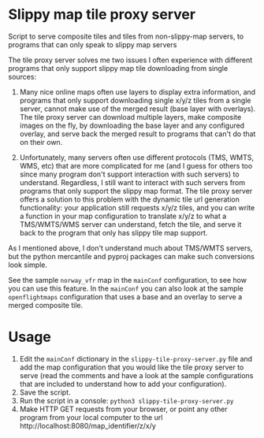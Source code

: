 # Slippy map tile proxy server
Script to serve composite tiles and tiles from non-slippy-map servers, to programs that can only speak to slippy map servers

The tile proxy server solves me two issues I often experience
with different programs that only support slippy map tile
downloading from single sources:

1. Many nice online maps often use layers to display extra
information, and programs that only support downloading single x/y/z
tiles from a single server, cannot make use of the merged result
(base layer with overlays). The tile proxy server can download multiple
layers, make composite images on the fly, by downloading the base
layer and any configured overlay, and serve back the merged result
to programs that can't do that on their own.

2. Unfortunately, many servers often use different protocols
(TMS, WMTS, WMS, etc) that are more complicated for me (and I guess
for others too since many program don't support interaction with
such servers) to understand. Regardless, I still want to interact with
such servers from programs that only support the slippy map format.
The tile proxy server offers a solution to this problem with the
dynamic tile url generation functionality: your application still
requests x/y/z tiles, and you can write a function in your map
configuration to translate x/y/z to what a TMS/WMTS/WMS server can
understand, fetch the tile, and serve it back to the program that only
has slippy tile map support.

As I mentioned above, I don't understand much about TMS/WMTS servers,
but the python mercantile and pyproj packages can make such conversions
look simple.

See the sample `norway_vfr` map in the `mainConf` configuration, to
see how you can use this feature. In the `mainConf` you can also
look at the sample `openflightmaps` configuration that uses a base and
an overlay to serve a merged composite tile.

# Usage

1. Edit the `mainConf` dictionary in the `slippy-tile-proxy-server.py`
   file and add the map configuration that you would like the tile proxy
   server to serve (read the comments and have a look at the sample
   configurations that are included to understand how to add your
   configuration).
2. Save the script.
3. Run the script in a console: `python3 slippy-tile-proxy-server.py`
4. Make HTTP GET requests from your browser, or point any other program
   from your local computer to the url http://localhost:8080/map_identifier/z/x/y
